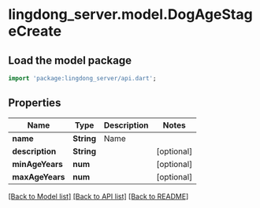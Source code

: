 # lingdong_server.model.DogAgeStageCreate

## Load the model package
```dart
import 'package:lingdong_server/api.dart';
```

## Properties
Name | Type | Description | Notes
------------ | ------------- | ------------- | -------------
**name** | **String** | Name | 
**description** | **String** |  | [optional] 
**minAgeYears** | **num** |  | [optional] 
**maxAgeYears** | **num** |  | [optional] 

[[Back to Model list]](../README.md#documentation-for-models) [[Back to API list]](../README.md#documentation-for-api-endpoints) [[Back to README]](../README.md)



